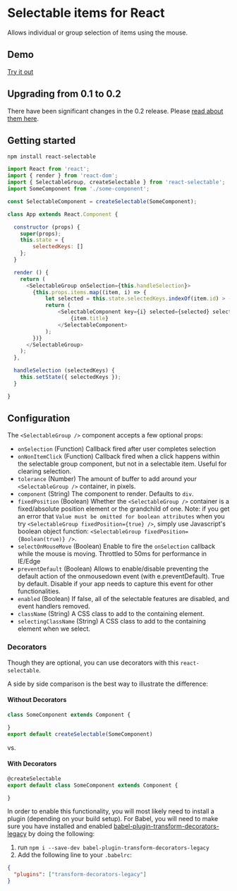 # Selectable items for React

Allows individual or group selection of items using the mouse.

## Demo
[Try it out](http://unclecheese.github.io/react-selectable/example)

## Upgrading from 0.1 to 0.2
There have been significant changes in the 0.2 release. Please [read about them here](UPGRADING.md).
## Getting started
```
npm install react-selectable
```

```js
import React from 'react';
import { render } from 'react-dom';
import { SelectableGroup, createSelectable } from 'react-selectable';
import SomeComponent from './some-component';

const SelectableComponent = createSelectable(SomeComponent);

class App extends React.Component {

  constructor (props) {
  	super(props);
  	this.state = {
  		selectedKeys: []
  	};
  }

  render () {
    return (
      <SelectableGroup onSelection={this.handleSelection}>
        {this.props.items.map((item, i) => {
          	let selected = this.state.selectedKeys.indexOf(item.id) > -1;
          	return (
          		<SelectableComponent key={i} selected={selected} selectableKey={item.id}>
          			{item.title}
          		</SelectableComponent>
          	);
        })}
      </SelectableGroup>
    );
  },

  handleSelection (selectedKeys) {
  	this.setState({ selectedKeys });
  }

}
```
## Configuration

The `<SelectableGroup />` component accepts a few optional props:
* `onSelection` (Function) Callback fired after user completes selection
* `onNonItemClick` (Function) Callback fired when a click happens within the selectable group component, but not in a selectable item. Useful for clearing selection.
* `tolerance` (Number) The amount of buffer to add around your `<SelectableGroup />` container, in pixels.
* `component` (String) The component to render. Defaults to `div`.
* `fixedPosition` (Boolean) Whether the `<SelectableGroup />` container is a fixed/absolute position element or the grandchild of one. Note: if you get an error that `Value must be omitted for boolean attributes` when you try `<SelectableGroup fixedPosition={true} />`, simply use Javascript's boolean object function: `<SelectableGroup fixedPosition={Boolean(true)} />`.
* `selectOnMouseMove` (Boolean) Enable to fire the `onSelection` callback while the mouse is moving. Throttled to 50ms for performance in IE/Edge
* `preventDefault` (Boolean) Allows to enable/disable preventing the default action of the onmousedown event (with e.preventDefault). True by default. Disable if your app needs to capture this event for other functionalities.
* `enabled` (Boolean) If false, all of the selectable features are disabled, and event handlers removed.
* `className` (String) A CSS class to add to the containing element.
* `selectingClassName` (String) A CSS class to add to the containing element when we select.


### Decorators

Though they are optional, you can use decorators with this `react-selectable`.

A side by side comparison is the best way to illustrate the difference:

#### Without Decorators
```javascript
class SomeComponent extends Component {

}
export default createSelectable(SomeComponent)
```
vs.

#### With Decorators
```javascript
@createSelectable
export default class SomeComponent extends Component {

}
```

In order to enable this functionality, you will most likely need to install a plugin (depending on your build setup). For Babel, you will need to make sure you have installed and enabled  [babel-plugin-transform-decorators-legacy](https://github.com/loganfsmyth/babel-plugin-transform-decorators-legacy) by doing the following:

1. run `npm i --save-dev babel-plugin-transform-decorators-legacy`
2. Add the following line to your `.babelrc`:

```json
{
  "plugins": ["transform-decorators-legacy"]
}
```
